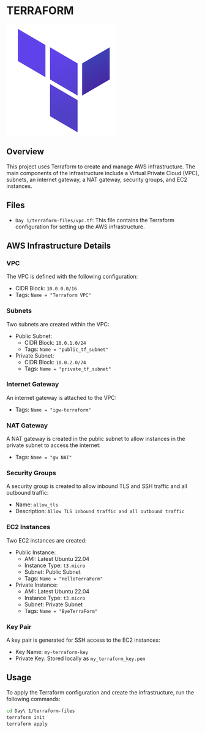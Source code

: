 # TERRAFORM

![Terraform Icon](icons8-terraform.svg)

## Overview

This project uses Terraform to create and manage AWS infrastructure. The main components of the infrastructure include a Virtual Private Cloud (VPC), subnets, an internet gateway, a NAT gateway, security groups, and EC2 instances.

## Files

- `Day 1/terraform-files/vpc.tf`: This file contains the Terraform configuration for setting up the AWS infrastructure.

## AWS Infrastructure Details

### VPC

The VPC is defined with the following configuration:
- CIDR Block: `10.0.0.0/16`
- Tags: `Name = "Terraform VPC"`

### Subnets

Two subnets are created within the VPC:
- Public Subnet:
  - CIDR Block: `10.0.1.0/24`
  - Tags: `Name = "public_tf_subnet"`
- Private Subnet:
  - CIDR Block: `10.0.2.0/24`
  - Tags: `Name = "private_tf_subnet"`

### Internet Gateway

An internet gateway is attached to the VPC:
- Tags: `Name = "igw-terraform"`

### NAT Gateway

A NAT gateway is created in the public subnet to allow instances in the private subnet to access the internet:
- Tags: `Name = "gw NAT"`

### Security Groups

A security group is created to allow inbound TLS and SSH traffic and all outbound traffic:
- Name: `allow_tls`
- Description: `Allow TLS inbound traffic and all outbound traffic`

### EC2 Instances

Two EC2 instances are created:
- Public Instance:
  - AMI: Latest Ubuntu 22.04
  - Instance Type: `t3.micro`
  - Subnet: Public Subnet
  - Tags: `Name = "HelloTerraForm"`
- Private Instance:
  - AMI: Latest Ubuntu 22.04
  - Instance Type: `t3.micro`
  - Subnet: Private Subnet
  - Tags: `Name = "ByeTerraForm"`

### Key Pair

A key pair is generated for SSH access to the EC2 instances:
- Key Name: `my-terraform-key`
- Private Key: Stored locally as `my_terraform_key.pem`

## Usage

To apply the Terraform configuration and create the infrastructure, run the following commands:

```sh
cd Day\ 1/terraform-files
terraform init
terraform apply